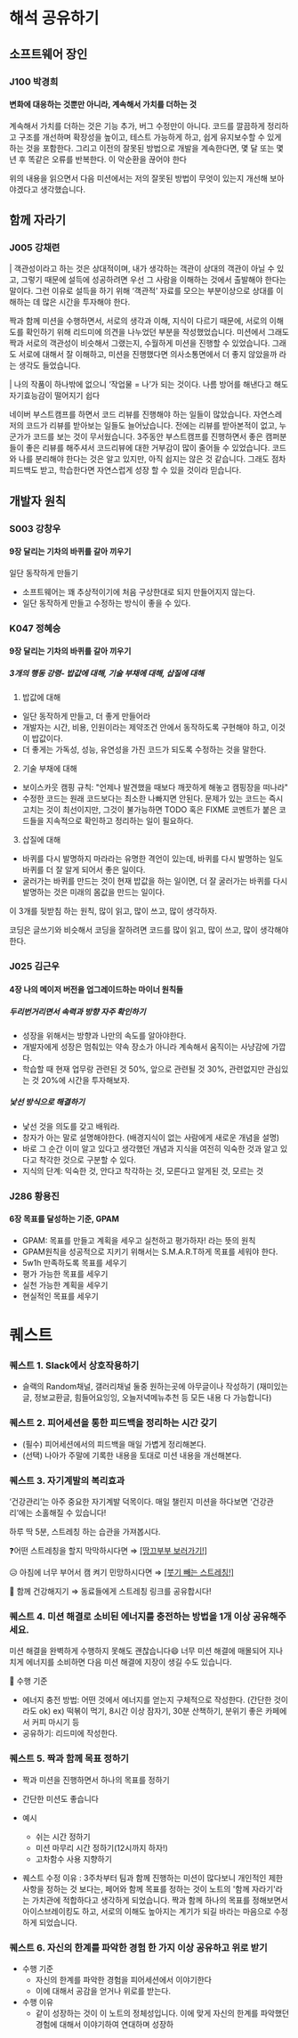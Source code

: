 # 해석 공유하기
## 소프트웨어 장인

### J100 박경희

#### 변화에 대응하는 것뿐만 아니라, **계속해서 가치를 더하는 것**

계속해서 가치를 더하는 것은 기능 추가, 버그 수정만이 아니다. 코드를 깔끔하게 정리하고 구조를 개선하며 확장성을 높이고, 테스트 가능하게 하고, 쉽게 유지보수할 수 있게 하는 것을 포함한다.
그리고 이전의 잘못된 방법으로 개발을 계속한다면, 몇 달 또는 몇 년 후 똑같은 오류를 반복한다. 이 악순환을 끊어야 한다

위의 내용을 읽으면서 다음 미션에서는 저의 잘못된 방법이 무엇이 있는지 개선해 보아야겠다고 생각했습니다.

## 함께 자라기

### J005 강채련

| 객관성이라고 하는 것은 상대적이며, 내가 생각하는 객관이 상대의 객관이 아닐 수 있고, 그렇기 때문에 설득에 성공하려면 우선 그 사람을 이해하는 것에서 출발해야 한다는 말이다. 그런 이유로 설득을 하기 위해 ‘객관적’ 자료를 모으는 부분이상으로 상대를 이해하는 데 많은 시간을 투자해야 한다.

짝과 함께 미션을 수행하면서, 서로의 생각과 이해, 지식이 다르기 때문에, 서로의 이해도를 확인하기 위해 리드미에 의견을 나누었던 부분을 작성했었습니다.
미션에서 그래도 짝과 서로의 객관성이 비슷해서 그랬는지, 수월하게 미션을 진행할 수 있었습니다. 그래도 서로에 대해서 잘 이해하고, 미션을 진행했다면 의사소통면에서 더 좋지 않았을까 라는 생각도 들었습니다.

| 나의 작품이 하나밖에 없으니 ‘작업물 = 나’가 되는 것이다. 나름 방어를 해낸다고 해도 자기효능감이 떨어지기 쉽다

네이버 부스트캠프를 하면서 코드 리뷰를 진행해야 하는 일들이 많았습니다.
자연스레 저의 코드가 리뷰를 받아보는 일들도 늘어났습니다.
전에는 리뷰를 받아본적이 없고, 누군가가 코드를 보는 것이 무서웠습니다.
3주동안 부스트캠프를 진행하면서 좋은 캠퍼분들이 좋은 리뷰를 해주셔서 코드리뷰에 대한 거부감이 많이 줄어들 수 있었습니다.
코드와 나를 분리해야 한다는 것은 알고 있지만, 아직 쉽지는 않은 것 같습니다.
그래도 점차 피드백도 받고, 학습한다면 자연스럽게 성장 할 수 있을 것이라 믿습니다.

## 개발자 원칙

### S003 강창우

#### 9장 달리는 기차의 바퀴를 갈아 끼우기

일단 동작하게 만들기
- 소프트웨어는 꽤  추상적이기에 처음 구상한대로 되지 만들어지지 않는다. 
- 일단 동작하게 만들고 수정하는 방식이 좋을 수 있다.

### K047 정혜승

#### 9장 달리는 기차의 바퀴를 갈아 끼우기

##### 3개의 행동 강령- 밥값에 대해, 기술 부채에 대해, 삽질에 대해

1. 밥값에 대해
  - 일단 동작하게 만들고, 더 좋게 만들어라
  - 개발자는 시간, 비용, 인원이라는 제약조건 안에서 동작하도록 구현해야 하고, 이것이 밥값이다.
  - 더 좋게는 가독성, 성능, 유연성을 가진 코드가 되도록 수정하는 것을 말한다.

2. 기술 부채에 대해
  - 보이스카웃 캠핑 규칙: "언제나 발견했을 때보다 깨끗하게 해놓고 캠핑장을 떠나라"
  - 수정한 코드는 원래 코드보다는 최소한 나빠지면 안된다. 문제가 있는 코드는 즉시 고치는 것이 최선이지만, 그것이 불가능하면 TODO 혹은 FIXME 코멘트가 붙은 코드들을 지속적으로 확인하고 정리하는 일이 필요하다.

3. 삽질에 대해
  - 바퀴를 다시 발명하지 마라라는 유명한 격언이 있는데, 바퀴를 다시 발명하는 일도 바퀴를 더 잘 알게 되어서 좋은 일이다.
  - 굴러가는 바퀴를 만드는 것이 현재 밥값을 하는 일이면, 더 잘 굴러가는 바퀴를 다시 발명하는 것은 미래의 몸값을 만드는 일이다.

이 3개를 뒷받침 하는 원칙, 많이 읽고, 많이 쓰고, 많이 생각하자.

코딩은 글쓰기와 비슷해서 코딩을 잘하려면 코드를 많이 읽고, 많이 쓰고, 많이 생각해야 한다.

### J025 김근우

#### 4장 나의 메이저 버전을 업그레이드하는 마이너 원칙들

##### 두리번거리면서 속력과 방향 자주 확인하기

- 성장을 위해서는 방향과 나만의 속도를 알아야한다.
- 개발자에게 성장은 멈춰있는 약속 장소가 아니라 계속해서 움직이는 사냥감에 가깝다.
- 학습할 때 현재 업무랑 관련된 것 50%, 앞으로 관련될 것 30%, 관련없지만 관심있는 것 20%에 시간을 투자해보자.

##### 낯선 방식으로 해결하기

- 낯선 것을 의도를 갖고 배워라.
- 창자가 아는 말로 설명해야한다. (배경지식이 없는 사람에게 새로운 개념을 설명)
- 바로 그 순간 이미 알고 있다고 생각했던 개념과 지식을 여전히 익숙한 것과 알고 있다고 착각한 것으로 구분할 수 있다.
- 지식의 단계: 익숙한 것, 안다고 착각하는 것, 모른다고 알게된 것, 모르는 것

### J286 황용진

#### 6장 목표를 달성하는 기준, GPAM

- GPAM: 목표를 만들고 계획을 세우고 실천하고 평가하자! 라는 뜻의 원칙
- GPAM원칙을 성공적으로 지키기 위해서는 S.M.A.R.T하게 목표를 세워야 한다.
- 5w1h 만족하도록 목표를 세우기
- 평가 가능한 목표를 세우기
- 실천 가능한 계획을 세우기
- 현실적인 목표를 세우기

# 퀘스트
    
### 퀘스트 1. **Slack에서 상호작용하기**

- 슬랙의 Random채널, 갤러리채널 둘중 원하는곳에 아무글이나 작성하기
(재미있는글, 정보교환글, 힘들어요잉잉, 오늘저녁메뉴추천 등 모든 내용 다 가능합니다)


### 퀘스트 2. **피어세션을 통한 피드백을 정리하는 시간 갖기**

- (필수) 피어세션에서의 피드백을 매일 가볍게 정리해본다.
- (선택) 나아가 주말에 기록한 내용을 토대로 미션 내용을 개선해본다.

### 퀘스트 3. **자기계발의 복리효과**

‘건강관리’는 아주 중요한 자기계발 덕목이다. 매일 챌린지 미션을 하다보면 ‘건강관리’에는 소홀해질 수 있습니다!

하루 딱 5분, 스트레칭 하는 습관을 가져봅시다.

❓어떤 스트레칭을 할지 막막하시다면 ⇒ [[땅끄부부 보러가기!]](https://youtu.be/dJXZRZvqbYg?si=Rgxq9SFxJHkBXiab)

😥 아침에 너무 부어서 캠 켜기 민망하시다면 ⇒ [[붓기 빼는 스트레칭!]](https://youtu.be/MRKgRMB5VSw?si=FSA2mZxQyK-btnKG)

🤲 함께 건강해지기 ⇒ 동료들에게 스트레칭 링크를 공유합시다!


### 퀘스트 4. **미션 해결로 소비된 에너지를 충전하는 방법을 1개 이상 공유해주세요.**

미션 해결을 완벽하게 수행하지 못해도 괜찮습니다😄 너무 미션 해결에 매몰되어 지나치게 에너지를 소비하면 다음 미션 해결에 지장이 생길 수도 있습니다.

💫 수행 기준

- 에너지 충전 방법: 어떤 것에서 에너지를 얻는지 구체적으로 작성한다. (간단한 것이라도 ok)
ex) 떡볶이 먹기, 8시간 이상 잠자기, 30분 산책하기, 분위기 좋은 카페에서 커피 마시기 등
- 공유하기: 리드미에 작성한다.

### 퀘스트 5. **짝과 함께 목표 정하기**

- 짝과 미션을 진행하면서 하나의 목표를 정하기
- 간단한 미션도 좋습니다
- 예시
  - 쉬는 시간 정하기
  - 미션 마무리 시간 정하기(12시까지 하자!)
  - 고차함수 사용 지향하기

- 퀘스트 수정 이유 : 3주차부터 팀과 함께 진행하는 미션이 많다보니 개인적인 제한사항을 정하는 것 보다는, 페어와 함께 목표를 정하는 것이 노트의 '함께 자라기'라는 가치관에 적합하다고 생각하게 되었습니다. 짝과 함께 하나의 목표를 정해보면서 아이스브레이킹도 하고, 서로의 이해도 높아지는 계기가 되길 바라는 마음으로 수정하게 되었습니다.


### 퀘스트 6. **자신의 한계를 파악한 경험 한 가지 이상 공유하고 위로 받기**

- 수행 기준
  - 자신의 한계를 파악한 경험을 피어세션에서 이야기한다
  - 이에 대해서 공감을 얻거나 위로를 받는다.
- 수행 이유
  - 같이 성장하는 것이 이 노트의 정체성입니다. 이에 맞게 자신의 한계를 파악했던 경험에 대해서 이야기하여 연대하며 성장하
